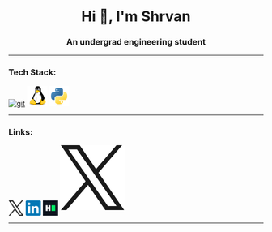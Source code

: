 <h1 align="center">Hi 👋, I'm Shrvan</h1>
<h3 align="center">An undergrad engineering student</h3>
<hr />

<h3 align="left">Tech Stack:</h3>
<p align="left">
    <a href="https://git-scm.com/" target="_blank" rel="noopener noreferrer">
        <img
            src="https://www.vectorlogo.zone/logos/git-scm/git-scm-icon.svg"
            alt="git"
            width="40"
            height="40"
    /></a>
    <a href="https://www.linux.org/" target="_blank" rel="noopener noreferrer">
        <img
            src="https://raw.githubusercontent.com/devicons/devicon/master/icons/linux/linux-original.svg"
            alt="linux"
            width="40"
            height="40"
    /></a>
    <a href="https://www.python.org" target="_blank" rel="noopener noreferrer">
        <img
            src="https://raw.githubusercontent.com/devicons/devicon/master/icons/python/python-original.svg"
            alt="python"
            width="40"
            height="40"
    /></a>
</p>
<hr />

<h3 align="left">Links:</h3>
<p align="left">
    <a
        href="https://x.com/shrvansudhakara"
        target="_blank"
        rel="noopener noreferrer"
        ><img
            align="center"
            src="assets/x-icon.svg"
            alt="x.com/shrvansudhakara"
            height="30"
    /></a>
    <a
        href="https://linkedin.com/in/shrvansudhakara"
        target="_blank"
        rel="noopener noreferrer"
        ><img
            align="center"
            src="assets/linkedin-icon.svg"
            alt="linkedin.com/in/shrvansudhakara"
            height="30"
    /></a>
    <a
        href="https://www.hackerrank.com/shrvansudhakara"
        target="_blank"
        rel="noopener noreferrer"
        ><img
            align="center"
            src="assets/hackerrank-icon.svg"
            alt="hackerrank.com/shrvansudhakara"
            height="30"
    /></a>
    <!-- <a
        href="https://www.leetcode.com/shrvansudhakara"
        target="_blank"
        rel="noopener noreferrer"
        ><img
            align="center"
            src="assets/leetcode-icon-light.svg#gh-light-mode-only"
            alt="leetcode.com/shrvansudhakara"
            height="30"
            width="40" /><img
            align="center"
            src="assets/leetcode-icon-dark.svg#gh-dark-mode-only"
            alt="leetcode.com/shrvansudhakara"
            height="30"
            width="40"
    /></a> -->
    <a
        href="https://www.leetcode.com/shrvansudhakara"
        target="_blank"
        rel="noopener noreferrer"
        ><picture>
            <!-- If user's device/browser is in dark mode -->
            <source
                media="(prefers-color-scheme: dark)"
                srcset="assets/leetcode-icon-dark"
            />
            <img
                alt="leetcode.com/shrvansudhakara"
                src="assets/x-icon-light.svg"
            />
        </picture>
    </a>
</p>
<hr />
